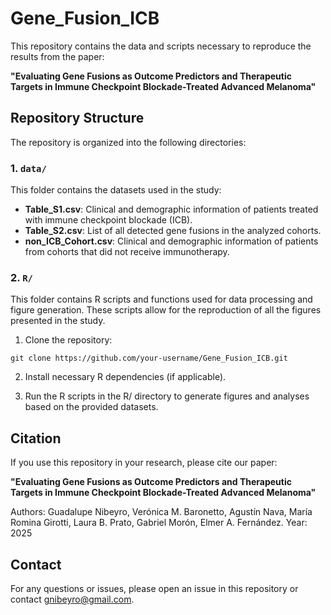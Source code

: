 # Gene_Fusion_ICB

This repository contains the data and scripts necessary to reproduce the results from the paper:

**"Evaluating Gene Fusions as Outcome Predictors and Therapeutic Targets in Immune Checkpoint Blockade-Treated Advanced Melanoma"**

## Repository Structure

The repository is organized into the following directories:

### 1. `data/`
This folder contains the datasets used in the study:
- **Table_S1.csv**: Clinical and demographic information of patients treated with immune checkpoint blockade (ICB).
- **Table_S2.csv**: List of all detected gene fusions in the analyzed cohorts.
- **non_ICB_Cohort.csv**: Clinical and demographic information of patients from cohorts that did not receive immunotherapy.

### 2. `R/`
This folder contains R scripts and functions used for data processing and figure generation. These scripts allow for the reproduction of all the figures presented in the study.

1. Clone the repository:

```
git clone https://github.com/your-username/Gene_Fusion_ICB.git

```
2. Install necessary R dependencies (if applicable).

3. Run the R scripts in the R/ directory to generate figures and analyses based on the provided datasets.

## Citation

If you use this repository in your research, please cite our paper:

**"Evaluating Gene Fusions as Outcome Predictors and Therapeutic Targets in Immune Checkpoint Blockade-Treated Advanced Melanoma"**

Authors: Guadalupe Nibeyro, Verónica M. Baronetto, Agustín Nava, María Romina Girotti, Laura B. Prato, Gabriel Morón, Elmer A. Fernández.
Year: 2025

## Contact
For any questions or issues, please open an issue in this repository or contact gnibeyro@gmail.com.


